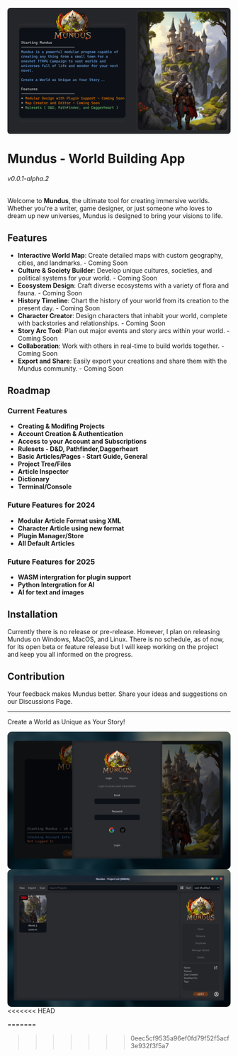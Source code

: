 <img align="center" src="https://github.com/NoahBRostant/Mundus/blob/master/Assets/Splash%20Screen/Github%20Banner.png?raw=true"></img>

# Mundus - World Building App
###### v0.0.1-alpha.2

Welcome to **Mundus**, the ultimate tool for creating immersive worlds. Whether you're a writer, game designer, or just someone who loves to dream up new universes, Mundus is designed to bring your visions to life.

## Features

- **Interactive World Map**: Create detailed maps with custom geography, cities, and landmarks. - Coming Soon
- **Culture & Society Builder**: Develop unique cultures, societies, and political systems for your world. - Coming Soon
- **Ecosystem Design**: Craft diverse ecosystems with a variety of flora and fauna. - Coming Soon
- **History Timeline**: Chart the history of your world from its creation to the present day. - Coming Soon
- **Character Creator**: Design characters that inhabit your world, complete with backstories and relationships. - Coming Soon
- **Story Arc Tool**: Plan out major events and story arcs within your world. - Coming Soon
- **Collaboration**: Work with others in real-time to build worlds together. - Coming Soon
- **Export and Share**: Easily export your creations and share them with the Mundus community. - Coming Soon

## Roadmap

### Current Features
- **Creating & Modifing Projects**
- **Account Creation & Authentication**
- **Access to your Account and Subscriptions**
- **Rulesets - D&D, Pathfinder,Daggerheart**
- **Basic Articles/Pages - Start Guide, General**
- **Project Tree/Files**
- **Article Inspector**
- **Dictionary**
- **Terminal/Console**

### Future Features for 2024
- **Modular Article Format using XML**
- **Character Article using new format**
- **Plugin Manager/Store**
- **All Default Articles**

### Future Features for 2025
- **WASM intergration for plugin support**
- **Python Intergration for AI**
- **AI for text and images**


## Installation

Currently there is no release or pre-release. However, I plan on releasing Mundus on Windows, MacOS, and Linux.
There is no schedule, as of now, for its open beta or feature release but I will keep working on the project and keep you all informed on the progress.

## Contribution

Your feedback makes Mundus better. Share your ideas and suggestions on our Discussions Page.

---

Create a World as Unique as Your Story!

<img align="center" src="https://github.com/NoahBRostant/Mundus/blob/master/Assets/Splash%20Screen/Screenshot_1.png?raw=true"></img>
<img align="center" src="https://github.com/NoahBRostant/Mundus/blob/master/Assets/Splash%20Screen/Screenshot_2.png?raw=true"></img>
<<<<<<< HEAD

=======
>>>>>>> 0eec5cf9535a96ef0fd79f52f5acf3e932f3f5a7
